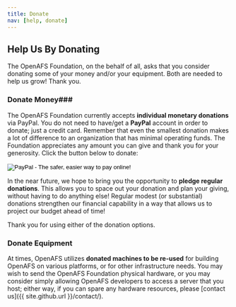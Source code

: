 ```yaml
---
title: Donate
nav: [help, donate]
---
```


## Help Us By Donating ##


The OpenAFS Foundation, on the behalf of all, asks that you consider donating some of your money and/or your equipment. Both are needed to help us grow!  Thank you.

### Donate Money###

The OpenAFS Foundation currently accepts **individual monetary donations** via PayPal. You do
not need to have/get a **PayPal** account in order to donate; just a credit card. Remember that even the smallest donation makes a lot of difference to an organization that has minimal operating funds.  The Foundation appreciates any amount you can give and thank you for your generosity.  Click the button below
to donate:

<form action="https://www.paypal.com/cgi-bin/webscr" method="post" target="_top">
  <input type="hidden" name="cmd" value="_s-xclick">
  <input type="hidden" name="hosted_button_id" value="X2A746DUVWXC4">
  <input type="image" src="https://www.paypalobjects.com/en_US/i/btn/btn_donateCC_LG.gif"
         border="0" name="submit"
         alt="PayPal - The safer, easier way to pay online!">
  <img src="https://www.paypalobjects.com/en_US/i/scr/pixel.gif"
       alt="" border="0" width="1" height="1">
</form>
<p></p>

In the near future, we hope to bring you the opportunity to **pledge regular donations**. This allows you to space out your donation and plan your giving, without having to do anything else!  Regular modest (or substantial) donations strengthen our financial capability in a way that allows us to project our budget ahead of time!  

Thank you for using either of the donation options.


### Donate Equipment ###

At times, OpenAFS utilizes **donated machines to be re-used** for building
OpenAFS on various platforms, or for other infrastructure needs. You may wish to
send the OpenAFS Foundation physical hardware, or you may consider simply allowing
OpenAFS developers to access a server that you host; either way, if you can spare any hardware resources, please [contact us]({{ site.github.url }}/contact/).
